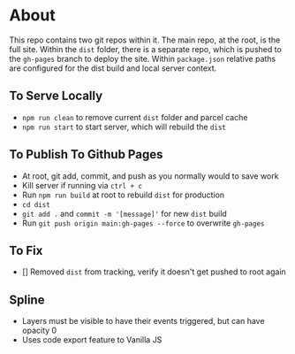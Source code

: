 # About
This repo contains two git repos within it. The main repo, at the root, is the full site. Within the `dist` folder, there is a separate repo, which is pushed to the `gh-pages` branch to deploy the site. Within `package.json` relative paths are configured for the dist build and local server context.

## To Serve Locally
- `npm run clean` to remove current `dist` folder and parcel cache
- `npm run start` to start server, which will rebuild the `dist`

## To Publish To Github Pages
- At root, git add, commit, and push as you normally would to save work
- Kill server if running via `ctrl + c`
- Run `npm run build` at root to rebuild `dist` for production
- `cd dist` 
- `git add .` and `commit -m '[message]'` for new `dist` build
- Run `git push origin main:gh-pages --force` to overwrite `gh-pages`

## To Fix
- [] Removed `dist` from tracking, verify it doesn't get pushed to root again

## Spline
- Layers must be visible to have their events triggered, but can have opacity 0
- Uses code export feature to Vanilla JS